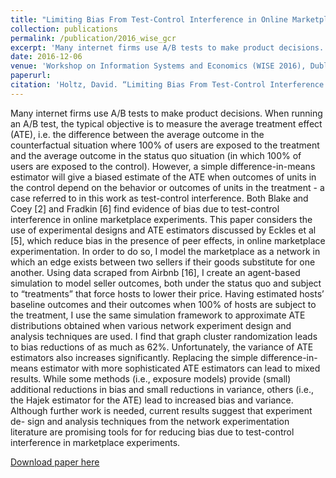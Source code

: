 ```yaml
---
title: "Limiting Bias From Test-Control Interference in Online Marketplace Experiments"
collection: publications
permalink: /publication/2016_wise_gcr
excerpt: 'Many internet firms use A/B tests to make product decisions. When running an A/B test, the typical objective is to measure the average treatment effect (ATE), i.e. the difference between the average outcome in the counterfactual situation where 100% of users are exposed to the treatment and the average outcome in the status quo situation (in which 100% of users are exposed to the control). However, a simple difference-in-means estimator will give a biased estimate of the ATE when outcomes of units in the control depend on the behavior or outcomes of units in the treatment - a case referred to in this work as test-control interference. Both Blake and Coey [2] and Fradkin [6] find evidence of bias due to test-control interference in online marketplace experiments. This paper considers the use of experimental designs and ATE estimators discussed by Eckles et al [5], which reduce bias in the presence of peer effects, in online marketplace experimentation. In order to do so, I model the marketplace as a network in which an edge exists between two sellers if their goods substitute for one another. Using data scraped from Airbnb [16], I create an agent-based simulation to model seller outcomes, both under the status quo and subject to “treatments” that force hosts to lower their price. Having estimated hosts’ baseline outcomes and their outcomes when 100% of hosts are subject to the treatment, I use the same simulation framework to approximate ATE distributions obtained when various network experiment design and analysis techniques are used. I find that graph cluster randomization leads to bias reductions of as much as 62%. Unfortunately, the variance of ATE estimators also increases significantly. Replacing the simple difference-in-means estimator with more sophisticated ATE estimators can lead to mixed results. While some methods (i.e., exposure models) provide (small) additional reductions in bias and small reductions in variance, others (i.e., the Hajek estimator for the ATE) lead to increased bias and variance. Although further work is needed, current results suggest that experiment de- sign and analysis techniques from the network experimentation literature are promising tools for for reducing bias due to test-control interference in marketplace experiments.'
date: 2016-12-06
venue: 'Workshop on Information Systems and Economics (WISE 2016), Dublin, Ireland'
paperurl: 
citation: 'Holtz, David. “Limiting Bias From Test-Control Interference in Online Marketplace Experiments.” Workshop on Information Systems and Economics (WISE 2016), Dublin, Ireland. 2016.'
---
```

Many internet firms use A/B tests to make product decisions. When running an A/B test, the typical objective is to measure the average treatment effect (ATE), i.e. the difference between the average outcome in the counterfactual situation where 100% of users are exposed to the treatment and the average outcome in the status quo situation (in which 100% of users are exposed to the control). However, a simple difference-in-means estimator will give a biased estimate of the ATE when outcomes of units in the control depend on the behavior or outcomes of units in the treatment - a case referred to in this work as test-control interference. Both Blake and Coey [2] and Fradkin [6] find evidence of bias due to test-control interference in online marketplace experiments. This paper considers the use of experimental designs and ATE estimators discussed by Eckles et al [5], which reduce bias in the presence of peer effects, in online marketplace experimentation. In order to do so, I model the marketplace as a network in which an edge exists between two sellers if their goods substitute for one another. Using data scraped from Airbnb [16], I create an agent-based simulation to model seller outcomes, both under the status quo and subject to “treatments” that force hosts to lower their price. Having estimated hosts’ baseline outcomes and their outcomes when 100% of hosts are subject to the treatment, I use the same simulation framework to approximate ATE distributions obtained when various network experiment design and analysis techniques are used. I find that graph cluster randomization leads to bias reductions of as much as 62%. Unfortunately, the variance of ATE estimators also increases significantly. Replacing the simple difference-in-means estimator with more sophisticated ATE estimators can lead to mixed results. While some methods (i.e., exposure models) provide (small) additional reductions in bias and small reductions in variance, others (i.e., the Hajek estimator for the ATE) lead to increased bias and variance. Although further work is needed, current results suggest that experiment de- sign and analysis techniques from the network experimentation literature are promising tools for for reducing bias due to test-control interference in marketplace experiments.

[Download paper here](https://daveholtz.github.io/files/Holtz_WISE_Manuscript.pdf)
